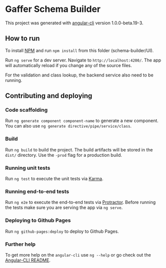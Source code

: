 # Gaffer Schema Builder

This project was generated with [angular-cli](https://github.com/angular/angular-cli) version 1.0.0-beta.19-3.

## How to run

To install [NPM](https://www.npmjs.com/) and run `npm install` from this folder (schema-builder/UI).

Run `ng serve` for a dev server. Navigate to `http://localhost:4200/`. The app will automatically reload if you change any of the source files.

For the validation and class lookup, the backend service also need to be running.

## Contributing and deploying

### Code scaffolding

Run `ng generate component component-name` to generate a new component. You can also use `ng generate directive/pipe/service/class`.

### Build

Run `ng build` to build the project. The build artifacts will be stored in the `dist/` directory. Use the `-prod` flag for a production build.

### Running unit tests

Run `ng test` to execute the unit tests via [Karma](https://karma-runner.github.io).

### Running end-to-end tests

Run `ng e2e` to execute the end-to-end tests via [Protractor](http://www.protractortest.org/).
Before running the tests make sure you are serving the app via `ng serve`.

### Deploying to Github Pages

Run `ng github-pages:deploy` to deploy to Github Pages.

### Further help

To get more help on the `angular-cli` use `ng --help` or go check out the [Angular-CLI README](https://github.com/angular/angular-cli/blob/master/README.md).
